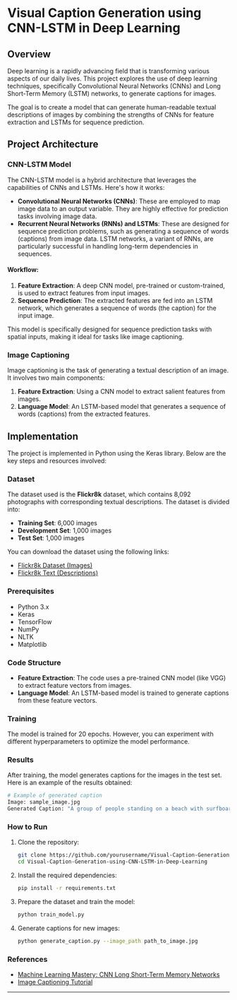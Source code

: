 # Visual Caption Generation using CNN-LSTM in Deep Learning

## Overview

Deep learning is a rapidly advancing field that is transforming various aspects of our daily lives. This project explores the use of deep learning techniques, specifically Convolutional Neural Networks (CNNs) and Long Short-Term Memory (LSTM) networks, to generate captions for images.

The goal is to create a model that can generate human-readable textual descriptions of images by combining the strengths of CNNs for feature extraction and LSTMs for sequence prediction.

## Project Architecture

### CNN-LSTM Model

The CNN-LSTM model is a hybrid architecture that leverages the capabilities of CNNs and LSTMs. Here's how it works:

- **Convolutional Neural Networks (CNNs)**: These are employed to map image data to an output variable. They are highly effective for prediction tasks involving image data.
- **Recurrent Neural Networks (RNNs) and LSTMs**: These are designed for sequence prediction problems, such as generating a sequence of words (captions) from image data. LSTM networks, a variant of RNNs, are particularly successful in handling long-term dependencies in sequences.

#### Workflow:

1. **Feature Extraction**: A deep CNN model, pre-trained or custom-trained, is used to extract features from input images.
2. **Sequence Prediction**: The extracted features are fed into an LSTM network, which generates a sequence of words (the caption) for the input image.

This model is specifically designed for sequence prediction tasks with spatial inputs, making it ideal for tasks like image captioning.

### Image Captioning

Image captioning is the task of generating a textual description of an image. It involves two main components:

1. **Feature Extraction**: Using a CNN model to extract salient features from images.
2. **Language Model**: An LSTM-based model that generates a sequence of words (captions) from the extracted features.

## Implementation

The project is implemented in Python using the Keras library. Below are the key steps and resources involved:

### Dataset

The dataset used is the **Flickr8k** dataset, which contains 8,092 photographs with corresponding textual descriptions. The dataset is divided into:

- **Training Set**: 6,000 images
- **Development Set**: 1,000 images
- **Test Set**: 1,000 images

You can download the dataset using the following links:

- [Flickr8k Dataset (Images)](https://bit.ly/35shVWb)
- [Flickr8k Text (Descriptions)](https://bit.ly/2DcBAgF)

### Prerequisites

- Python 3.x
- Keras
- TensorFlow
- NumPy
- NLTK
- Matplotlib

### Code Structure

- **Feature Extraction**: The code uses a pre-trained CNN model (like VGG) to extract feature vectors from images.
- **Language Model**: An LSTM-based model is trained to generate captions from these feature vectors.

### Training

The model is trained for 20 epochs. However, you can experiment with different hyperparameters to optimize the model performance.

### Results

After training, the model generates captions for the images in the test set. Here is an example of the results obtained:

```python
# Example of generated caption
Image: sample_image.jpg
Generated Caption: "A group of people standing on a beach with surfboards."
```

### How to Run

1. Clone the repository:
   ```bash
   git clone https://github.com/yourusername/Visual-Caption-Generation-using-CNN-LSTM-in-Deep-Learning.git
   cd Visual-Caption-Generation-using-CNN-LSTM-in-Deep-Learning
   ```

2. Install the required dependencies:
   ```bash
   pip install -r requirements.txt
   ```

3. Prepare the dataset and train the model:
   ```bash
   python train_model.py
   ```

4. Generate captions for new images:
   ```bash
   python generate_caption.py --image_path path_to_image.jpg
   ```

### References

- [Machine Learning Mastery: CNN Long Short-Term Memory Networks](https://machinelearningmastery.com/cnn-long-short-term-memory-networks/)
- [Image Captioning Tutorial](https://bit.ly/2XFCEmN)

---




